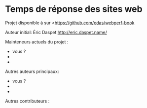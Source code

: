 Temps de réponse des sites web
========================

Projet disponible à sur <https://github.com/edas/webperf-book

Auteur initial: Éric Daspet <http://eric.daspet.name/>

Mainteneurs actuels du projet : 

* vous ? 
*  
*  


Autres auteurs principaux:

* vous ?
* 
* 


Autres contributeurs :